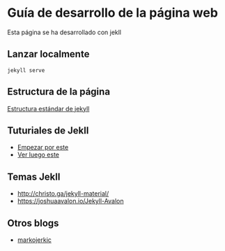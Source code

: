 # Guía de desarrollo de la página web

Esta página se ha desarrollado con jekll


## Lanzar localmente

`jekyll serve`


## Estructura de la página

[Estructura estándar de jekyll](https://jekyllrb.com/docs/structure/)



## Tuturiales de Jekll

* [Empezar por este](https://css-tricks.com/building-a-jekyll-site-part-1-of-3/)
* [Ver luego este](https://www.taniarascia.com/make-a-static-website-with-jekyll/)


## Temas Jekll

* http://christo.ga/jekyll-material/
* https://joshuaavalon.io/Jekyll-Avalon

## Otros blogs

* [markojerkic](https://markojerkic.com)



